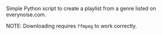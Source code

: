Simple Python script to create a playlist from a genre listed on everynoise.com.

NOTE: Downloading requires `ffmpeg` to work correctly.
